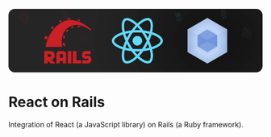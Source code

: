 ![Rails + React + Webpack](/README/images/index.png)

# React on Rails

Integration of React (a JavaScript library) on Rails (a Ruby framework).
